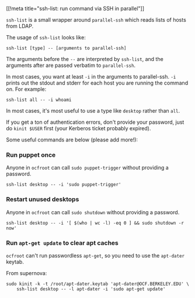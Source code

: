 [[!meta title="ssh-list: run command via SSH in parallel"]]

`ssh-list` is a small wrapper around `parallel-ssh` which reads lists of hosts
from LDAP.

The usage of `ssh-list` looks like:

    ssh-list [type] -- [arguments to parallel-ssh]

The arguments before the `--` are interpreted by `ssh-list`, and the arguments
after are passed verbatim to `parallel-ssh`.

In most cases, you want at least `-i` in the arguments to parallel-ssh. `-i`
prints out the stdout and stderr for each host you are running the command on.
For example:

    ssh-list all -- -i whoami

In most cases, it's most useful to use a type like `desktop` rather than `all`.

If you get a ton of authentication errors, don't provide your password, just do
`kinit $USER` first (your Kerberos ticket probably expired).

Some useful commands are below (please add more!):

### Run puppet once

Anyone in `ocfroot` can call `sudo puppet-trigger` without providing a
password.

    ssh-list desktop -- -i 'sudo puppet-trigger'

### Restart unused desktops

Anyone in `ocfroot` can call `sudo shutdown` without providing a password.

    ssh-list desktop -- -i '[ $(who | wc -l) -eq 0 ] && sudo shutdown -r now'

### Run `apt-get update` to clear apt caches

`ocfroot` can't run passwordless `apt-get`, so you need to use the `apt-dater`
keytab.

From supernova:

    sudo kinit -k -t /root/apt-dater.keytab 'apt-dater@OCF.BERKELEY.EDU' \
        ssh-list desktop -- -l apt-dater -i 'sudo apt-get update'
